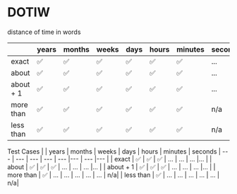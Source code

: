 # DOTIW
distance of time in words






|               | years | months | weeks  | days  | hours   | minutes | seconds
| ---           | ---   | ---   | ---   | ---      |---        | ---      |---   |
| exact         | ✅    | ✅    | ✅    | ✅     | ✅       | ✅       |... |
| about         | ✅    | ✅    | ✅    | ✅     | ✅       | ✅       |... |
| about + 1     | ✅    | ✅    | ✅    | ✅     | ✅       | ✅       |... |
| more than     | ✅    | ✅    | ✅    | ✅     | ✅       | ✅       | n/a|
| less than     | ✅    | ✅    | ✅    | ✅     | ✅       | ✅       | n/a|


Test Cases
|               | years | months | weeks | days  | hours   | minutes | seconds
| ---           | ---   | ---   | ---    | ---    |---      | ---      |---   |
| exact         | ✅    | ✅    | ✅     | ...     | ...       | ...       |... |
| about         | ✅    | ✅    | ✅     | ...     | ...       | ...       |... |
| about + 1     | ✅    | ✅    | ✅     | ...     | ...       | ...       |... |
| more than     | ✅    | ...   | ...    | ...     | ...       | ...       | n/a|
| less than     | ✅    | ...   | ...    | ...     | ...       | ...       | n/a|